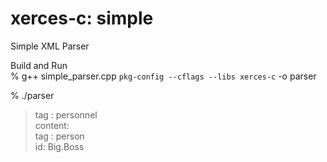  xerces-c: simple
==============

Simple XML Parser <br/>

Build and Run <br/>
% g++ simple_parser.cpp `pkg-config --cflags --libs xerces-c` -o parser  <br/>

% ./parser <br/>
> tag    : personnel <br/>
> content: <br/>
> tag    : person <br/>
> id: Big.Boss <br/>

